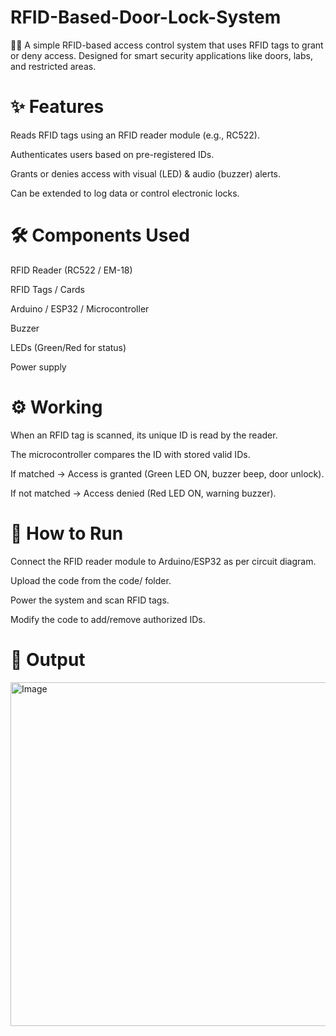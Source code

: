 # RFID-Based-Door-Lock-System
🚪🔑 A simple RFID-based access control system that uses RFID tags to grant or deny access. Designed for smart security applications like doors, labs, and restricted areas.

# ✨ Features

Reads RFID tags using an RFID reader module (e.g., RC522).

Authenticates users based on pre-registered IDs.

Grants or denies access with visual (LED) & audio (buzzer) alerts.

Can be extended to log data or control electronic locks.

# 🛠️ Components Used

RFID Reader (RC522 / EM-18)

RFID Tags / Cards

Arduino / ESP32 / Microcontroller

Buzzer

LEDs (Green/Red for status)

Power supply

# ⚙️ Working

When an RFID tag is scanned, its unique ID is read by the reader.

The microcontroller compares the ID with stored valid IDs.

If matched → Access is granted (Green LED ON, buzzer beep, door unlock).

If not matched → Access denied (Red LED ON, warning buzzer).


# 🚀 How to Run

Connect the RFID reader module to Arduino/ESP32 as per circuit diagram.

Upload the code from the code/ folder.

Power the system and scan RFID tags.

Modify the code to add/remove authorized IDs.

# 📸 Output
<img width="658" height="550" alt="Image" src="https://github.com/user-attachments/assets/d11401d1-8e22-4f9f-b55e-add256100464" />
